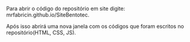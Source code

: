 Para abrir o código do repositório em site digite: mrfabricin.github.io/SiteBentotec.

Após isso abrirá uma nova janela com os códigos que foram escritos no repositório(HTML, CSS, JS).
